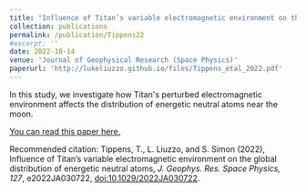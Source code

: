```yaml
---
title: "Influence of Titan’s variable electromagnetic environment on the global distribution of energetic neutral atoms"
collection: publications
permalink: /publication/Tippens22
#excerpt: ''
date: 2022-10-14
venue: 'Journal of Geophysical Research (Space Physics)'
paperurl: 'http://lukeliuzzo.github.io/files/Tippens_etal_2022.pdf'
---
```

In this study, we investigate how Titan's perturbed electromagnetic environment affects the distribution of energetic neutral atoms near the moon.

[You can read this paper here.](http://lukeliuzzo.github.io/files/Tippens_etal_2022.pdf)

Recommended citation: Tippens, T., L. Liuzzo, and S. Simon (2022), Influence of Titan’s variable electromagnetic environment on the global distribution of energetic neutral atoms, <i>J. Geophys. Res. Space Physics, 127</i>, e2022JA030722, [doi:10.1029/2022JA030722](https://doi.org/10.1029/2022JA030722).
